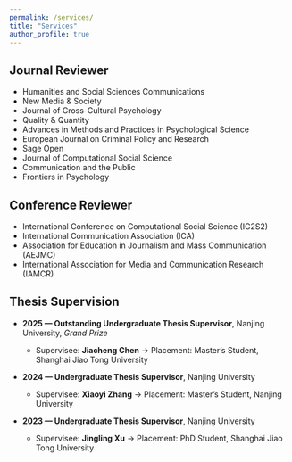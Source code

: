 ```yaml
---
permalink: /services/
title: "Services"
author_profile: true
---
```


## Journal Reviewer
   * Humanities and Social Sciences Communications
   * New Media & Society
   * Journal of Cross-Cultural Psychology
   * Quality & Quantity
   * Advances in Methods and Practices in Psychological Science
   * European Journal on Criminal Policy and Research
   * Sage Open
   * Journal of Computational Social Science
   * Communication and the Public
   * Frontiers in Psychology

## Conference Reviewer
   * International Conference on Computational Social Science (IC2S2)
   * International Communication Association (ICA)
   * Association for Education in Journalism and Mass Communication (AEJMC)
   * International Association for Media and Communication Research (IAMCR)

## Thesis Supervision

- **2025 — Outstanding Undergraduate Thesis Supervisor**, Nanjing University, *Grand Prize*  
  - Supervisee: **Jiacheng Chen** → Placement: Master’s Student, Shanghai Jiao Tong University  

- **2024 — Undergraduate Thesis Supervisor**, Nanjing University  
  - Supervisee: **Xiaoyi Zhang** → Placement: Master’s Student, Nanjing University  

- **2023 — Undergraduate Thesis Supervisor**, Nanjing University  
  - Supervisee: **Jingling Xu** → Placement: PhD Student, Shanghai Jiao Tong University  
